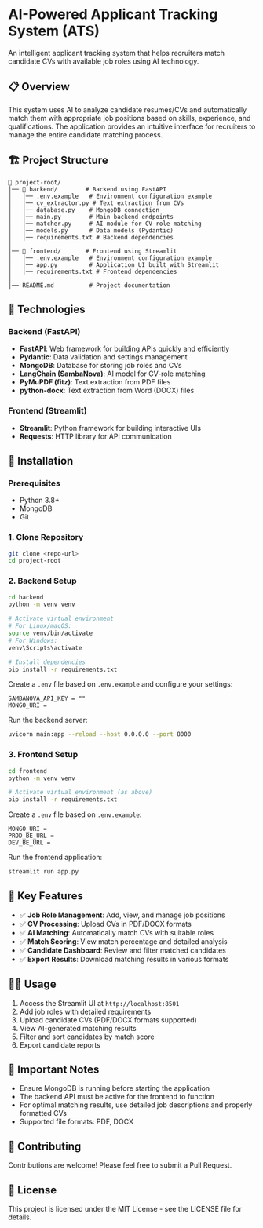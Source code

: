 # AI-Powered Applicant Tracking System (ATS)

An intelligent applicant tracking system that helps recruiters match candidate CVs with available job roles using AI technology.

## 📋 Overview

This system uses AI to analyze candidate resumes/CVs and automatically match them with appropriate job positions based on skills, experience, and qualifications. The application provides an intuitive interface for recruiters to manage the entire candidate matching process.

## 🏗️ Project Structure

```
📂 project-root/
│── 📂 backend/        # Backend using FastAPI
│   │── .env.example   # Environment configuration example
│   │── cv_extractor.py # Text extraction from CVs
│   │── database.py    # MongoDB connection
│   │── main.py        # Main backend endpoints
│   │── matcher.py     # AI module for CV-role matching
│   │── models.py      # Data models (Pydantic)
│   │── requirements.txt # Backend dependencies
│
│── 📂 frontend/       # Frontend using Streamlit
│   │── .env.example   # Environment configuration example
│   │── app.py         # Application UI built with Streamlit
│   │── requirements.txt # Frontend dependencies
│
│── README.md          # Project documentation
```

## 🚀 Technologies

### Backend (FastAPI)
- **FastAPI**: Web framework for building APIs quickly and efficiently
- **Pydantic**: Data validation and settings management
- **MongoDB**: Database for storing job roles and CVs
- **LangChain (SambaNova)**: AI model for CV-role matching
- **PyMuPDF (fitz)**: Text extraction from PDF files
- **python-docx**: Text extraction from Word (DOCX) files

### Frontend (Streamlit)
- **Streamlit**: Python framework for building interactive UIs
- **Requests**: HTTP library for API communication

## 🔧 Installation

### Prerequisites
- Python 3.8+
- MongoDB
- Git

### 1. Clone Repository
```bash
git clone <repo-url>
cd project-root
```

### 2. Backend Setup
```bash
cd backend
python -m venv venv

# Activate virtual environment
# For Linux/macOS:
source venv/bin/activate
# For Windows:
venv\Scripts\activate

# Install dependencies
pip install -r requirements.txt
```

Create a `.env` file based on `.env.example` and configure your settings:
```
SAMBANOVA_API_KEY = ""
MONGO_URI = 
```

Run the backend server:
```bash
uvicorn main:app --reload --host 0.0.0.0 --port 8000
```

### 3. Frontend Setup
```bash
cd frontend
python -m venv venv

# Activate virtual environment (as above)
pip install -r requirements.txt
```

Create a `.env` file based on `.env.example`:
```
MONGO_URI = 
PROD_BE_URL = 
DEV_BE_URL =  
```

Run the frontend application:
```bash
streamlit run app.py
```

## 🎯 Key Features

- ✅ **Job Role Management**: Add, view, and manage job positions
- ✅ **CV Processing**: Upload CVs in PDF/DOCX formats
- ✅ **AI Matching**: Automatically match CVs with suitable roles
- ✅ **Match Scoring**: View match percentage and detailed analysis
- ✅ **Candidate Dashboard**: Review and filter matched candidates
- ✅ **Export Results**: Download matching results in various formats

## 👨‍💻 Usage

1. Access the Streamlit UI at `http://localhost:8501`
2. Add job roles with detailed requirements
3. Upload candidate CVs (PDF/DOCX formats supported)
4. View AI-generated matching results
5. Filter and sort candidates by match score
6. Export candidate reports

## 📌 Important Notes

- Ensure MongoDB is running before starting the application
- The backend API must be active for the frontend to function
- For optimal matching results, use detailed job descriptions and properly formatted CVs
- Supported file formats: PDF, DOCX

## 🤝 Contributing

Contributions are welcome! Please feel free to submit a Pull Request.

## 📄 License

This project is licensed under the MIT License - see the LICENSE file for details.